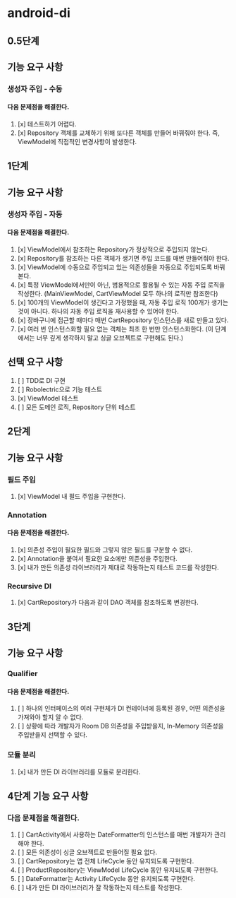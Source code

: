 # android-di

## 0.5단계

## 기능 요구 사항
### 생성자 주입 - 수동
#### 다음 문제점을 해결한다.
1. [x] 테스트하기 어렵다.
2. [x] Repository 객체를 교체하기 위해 또다른 객체를 만들어 바꿔줘야 한다. 즉, ViewModel에 직접적인 변경사항이 발생한다.

## 1단계

## 기능 요구 사항
### 생성자 주입 - 자동
#### 다음 문제점을 해결한다.

1. [x] ViewModel에서 참조하는 Repository가 정상적으로 주입되지 않는다.
2. [x] Repository를 참조하는 다른 객체가 생기면 주입 코드를 매번 만들어줘야 한다.
3. [x] ViewModel에 수동으로 주입되고 있는 의존성들을 자동으로 주입되도록 바꿔본다.
4. [x] 특정 ViewModel에서만이 아닌, 범용적으로 활용될 수 있는 자동 주입 로직을 작성한다. (MainViewModel, CartViewModel 모두 하나의 로직만 참조한다)
5. [x] 100개의 ViewModel이 생긴다고 가정했을 때, 자동 주입 로직 100개가 생기는 것이 아니다. 하나의 자동 주입 로직을 재사용할 수 있어야 한다.
6. [x] 장바구니에 접근할 때마다 매번 CartRepository 인스턴스를 새로 만들고 있다.
7. [x] 여러 번 인스턴스화할 필요 없는 객체는 최초 한 번만 인스턴스화한다. (이 단계에서는 너무 깊게 생각하지 말고 싱글 오브젝트로 구현해도 된다.)

## 선택 요구 사항

1. [ ] TDD로 DI 구현
2. [ ] Robolectric으로 기능 테스트
3. [x] ViewModel 테스트
4. [ ] 모든 도메인 로직, Repository 단위 테스트

## 2단계

## 기능 요구 사항
### 필드 주입
1. [x] ViewModel 내 필드 주입을 구현한다.

### Annotation
#### 다음 문제점을 해결한다.

1. [x] 의존성 주입이 필요한 필드와 그렇지 않은 필드를 구분할 수 없다.
2. [x] Annotation을 붙여서 필요한 요소에만 의존성을 주입한다.
3. [x] 내가 만든 의존성 라이브러리가 제대로 작동하는지 테스트 코드를 작성한다.

### Recursive DI
1. [x] CartRepository가 다음과 같이 DAO 객체를 참조하도록 변경한다.

## 3단계 

## 기능 요구 사항

### Qualifier
#### 다음 문제점을 해결한다.

1. [ ] 하나의 인터페이스의 여러 구현체가 DI 컨테이너에 등록된 경우, 어떤 의존성을 가져와야 할지 알 수 없다.
2. [ ] 상황에 따라 개발자가 Room DB 의존성을 주입받을지, In-Memory 의존성을 주입받을지 선택할 수 있다.


### 모듈 분리
1. [x] 내가 만든 DI 라이브러리를 모듈로 분리한다.

## 4단계 기능 요구 사항 

### 다음 문제점을 해결한다.

1. [ ] CartActivity에서 사용하는 DateFormatter의 인스턴스를 매번 개발자가 관리해야 한다.
2. [ ] 모든 의존성이 싱글 오브젝트로 만들어질 필요 없다.
3. [ ] CartRepository는 앱 전체 LifeCycle 동안 유지되도록 구현한다.
4. [ ] ProductRepository는 ViewModel LifeCycle 동안 유지되도록 구현한다.
5. [ ] DateFormatter는 Activity LifeCycle 동안 유지되도록 구현한다.
6. [ ] 내가 만든 DI 라이브러리가 잘 작동하는지 테스트를 작성한다.